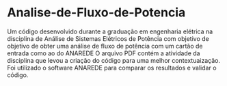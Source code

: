 # Analise-de-Fluxo-de-Potencia
Um código desenvolvido durante a graduação em engenharia elétrica na disciplina de Análise de Sistemas Elétricos de Potência com objetivo de objetivo de obter uma análise de fluxo de potência com um cartão de entrada como ao do ANAREDE
O arquivo PDF contém a atividade da disciplina que levou a criação do código para uma melhor contextuaização. Foi utilizado o software ANAREDE para comparar os resultados e validar o código.
